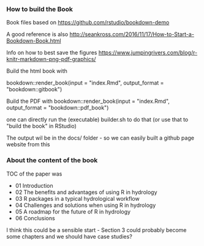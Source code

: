 ### How to build the Book 

Book files based on https://github.com/rstudio/bookdown-demo

A good reference is also http://seankross.com/2016/11/17/How-to-Start-a-Bookdown-Book.html 

Info on how to best save the figures 
https://www.jumpingrivers.com/blog/r-knitr-markdown-png-pdf-graphics/

Build the html book with 

bookdown::render_book(input = "index.Rmd", output_format = "bookdown::gitbook")

Build the PDF with 
bookdown::render_book(input = "index.Rmd", output_format = "bookdown::pdf_book")

one can directly run the (executable) builder.sh to do that (or use that to "build the book" in RStudio) 

The output wil be in the docs/ folder - so we can easily built a github page website from this 

### About the content of the book 

TOC of the paper was 

* 01 Introduction
* 02 The benefits and advantages of using R in hydrology
* 03 R packages in a typical hydrological workflow
* 04 Challenges and solutions when using R in hydrology
* 05 A roadmap for the future of R in hydrology
* 06 Conclusions 

I think this could be a sensible start - Section 3 could probably become some chapters and we should have case studies? 


